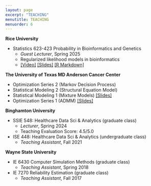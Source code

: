 ```yaml
---
layout: page
excerpt: "TEACHING"
menutitle: TEACHING
menuorder: 6
---
```

__Rice University__
- Statistics 623-423 Probability in Bioinformatics and Genetics
     - *Guest Lecturer*, Spring 2025
     - Regularized likelihood models in bioinformatics
     - [[Video]](https://youtu.be/8MZ3bS-cUv8) [[Slides]](/files/Penalized_Likelihood_in_Bioinformatics.pdf) [[R Markdown]](/files/penalizedRegression.html)

__The University of Texas MD Anderson Cancer Center__
- Optimization Series 2 (Markov Decision Process)
- Statistical Modeling 2 (Structural Equation Model)
- Statistical Modeling 1 (Mixture Models) [[Slides]](files/An_Introduction_to_Mixture_Models.pdf)
- Optimization Series 1 (ADMM) [[Slides]](/files/An_Introduction_to_ADMM.pdf)

__Binghamton University__
- SSIE 548: Healthcare Data Sci & Analytics (graduate class)
     - *Lecturer*, Spring 2024
     - Teaching Evaluation Score: 4.5/5.0 
- ISE 448: Healthcare Data Sci & Analytics (undergraduate class)
     - *Teaching Assistant*, Fall 2021 
     
__Wayne State University__
 - IE 6430 Computer Simulation Methods (graduate class)
     - *Teaching Assistant*, Spring 2018
 - IE 7270 Reliability Estimation (graduate class)
     - *Teaching Assistant*, Fall 2017


